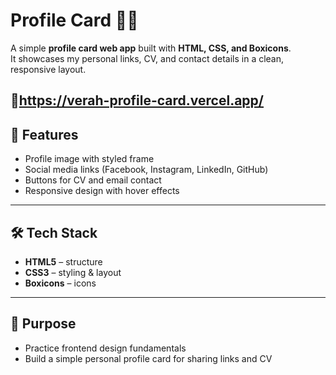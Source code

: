 # Profile Card 👩‍💻

A simple **profile card web app** built with **HTML, CSS, and Boxicons**.  
It showcases my personal links, CV, and contact details in a clean, responsive layout.  

🔗https://verah-profile-card.vercel.app/
---

## 🚀 Features  
- Profile image with styled frame  
- Social media links (Facebook, Instagram, LinkedIn, GitHub)  
- Buttons for CV and email contact  
- Responsive design with hover effects  

---

## 🛠️ Tech Stack  
- **HTML5** – structure  
- **CSS3** – styling & layout  
- **Boxicons** – icons  

---

## 🎯 Purpose  
- Practice frontend design fundamentals  
- Build a simple personal profile card for sharing links and CV  
